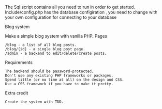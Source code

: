 The Sql script contains all you need to run in order to get started.
Include/config.php has the database configiration , you need to change with your own configuration for connecting to your database

Blog system

Make a simple blog system with vanilla PHP.
Pages

    /blog - a list of all blog posts.
    /blog/{id} - a single blog post page.
    /admin - a backend to edit/delete/create posts.

Requirements

    The backend should be password-protected.
    Don't use any existing PHP frameworks or packages.
    Spend little (or no time at all) on the design and CSS.
    Use a CSS framework if you have to make it pretty.

Extra credit

    Create the system with TDD.
